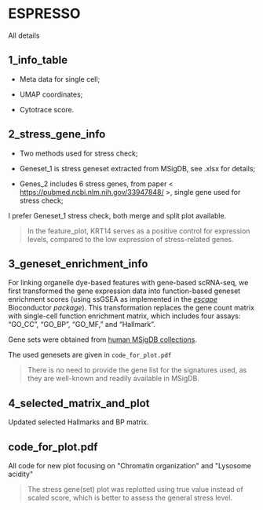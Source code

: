 # ESPRESSO
All details 

## 1_info_table
- Meta data for single cell;

- UMAP coordinates;

- Cytotrace score.

## 2_stress_gene_info
- Two methods used for stress check;

- Geneset_1 is stress geneset extracted from MSigDB, see .xlsx for details;

- Genes_2 includes  6 stress genes, from paper < https://pubmed.ncbi.nlm.nih.gov/33947848/ >, single gene used for stress check;

I prefer Geneset_1 stress check, both merge and split plot available.

> In the feature_plot, KRT14 serves as a positive control for expression levels, compared to the low expression of stress-related genes.

## 3_geneset_enrichment_info

For linking organelle dye-based features with gene-based scRNA-seq, we first transformed the gene expression data into function-based geneset enrichment scores (using ssGSEA as implemented in the [*escape*](https://www.bioconductor.org/packages/release/bioc/html/escape.html) Bioconductor *package*). This transformation replaces the gene count matrix with single-cell function enrichment matrix, which includes four assays: “GO_CC”, “GO_BP”, “GO_MF,” and “Hallmark”. 

Gene sets were obtained from [human MSigDB collections](https://www.gsea-msigdb.org/gsea/msigdb/genesets.jsp).

The used genesets are given in `code_for_plot.pdf`

> There is no need to provide the gene list for the signatures used, as they are well-known and readily available in MSigDB.

## 4_selected_matrix_and_plot

Updated selected Hallmarks and BP matrix.

## code_for_plot.pdf

All code for new plot focusing on "Chromatin organization" and "Lysosome acidity"

> The stress gene(set) plot was replotted using true value instead of scaled score, which is better to assess the general stress level.


